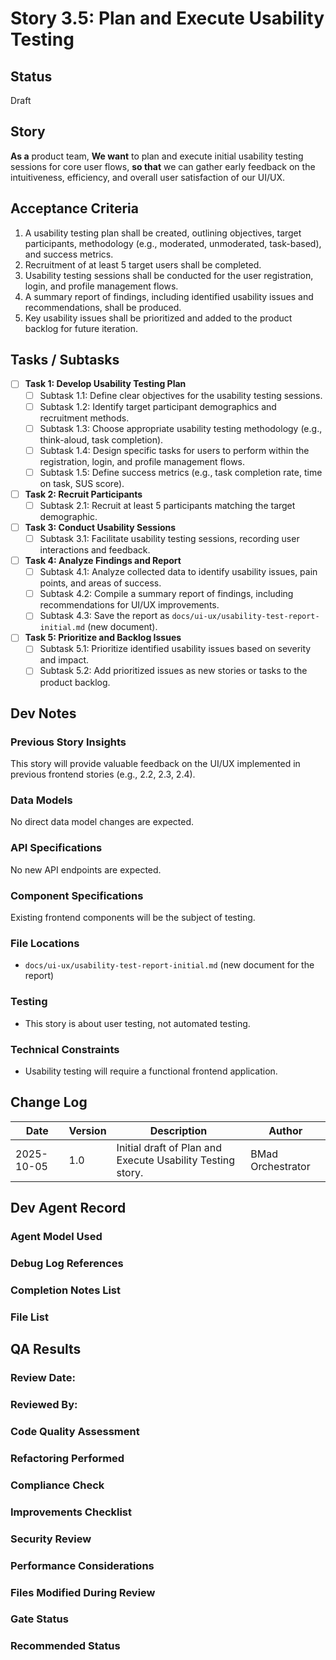 # Story 3.5: Plan and Execute Usability Testing

## Status
Draft

## Story
**As a** product team,
**We want** to plan and execute initial usability testing sessions for core user flows,
**so that** we can gather early feedback on the intuitiveness, efficiency, and overall user satisfaction of our UI/UX.

## Acceptance Criteria
1.  A usability testing plan shall be created, outlining objectives, target participants, methodology (e.g., moderated, unmoderated, task-based), and success metrics.
2.  Recruitment of at least 5 target users shall be completed.
3.  Usability testing sessions shall be conducted for the user registration, login, and profile management flows.
4.  A summary report of findings, including identified usability issues and recommendations, shall be produced.
5.  Key usability issues shall be prioritized and added to the product backlog for future iteration.

## Tasks / Subtasks
- [ ] **Task 1: Develop Usability Testing Plan**
  - [ ] Subtask 1.1: Define clear objectives for the usability testing sessions.
  - [ ] Subtask 1.2: Identify target participant demographics and recruitment methods.
  - [ ] Subtask 1.3: Choose appropriate usability testing methodology (e.g., think-aloud, task completion).
  - [ ] Subtask 1.4: Design specific tasks for users to perform within the registration, login, and profile management flows.
  - [ ] Subtask 1.5: Define success metrics (e.g., task completion rate, time on task, SUS score).
- [ ] **Task 2: Recruit Participants**
  - [ ] Subtask 2.1: Recruit at least 5 participants matching the target demographic.
- [ ] **Task 3: Conduct Usability Sessions**
  - [ ] Subtask 3.1: Facilitate usability testing sessions, recording user interactions and feedback.
- [ ] **Task 4: Analyze Findings and Report**
  - [ ] Subtask 4.1: Analyze collected data to identify usability issues, pain points, and areas of success.
  - [ ] Subtask 4.2: Compile a summary report of findings, including recommendations for UI/UX improvements.
  - [ ] Subtask 4.3: Save the report as `docs/ui-ux/usability-test-report-initial.md` (new document).
- [ ] **Task 5: Prioritize and Backlog Issues**
  - [ ] Subtask 5.1: Prioritize identified usability issues based on severity and impact.
  - [ ] Subtask 5.2: Add prioritized issues as new stories or tasks to the product backlog.

## Dev Notes

### Previous Story Insights
This story will provide valuable feedback on the UI/UX implemented in previous frontend stories (e.g., 2.2, 2.3, 2.4).

### Data Models
No direct data model changes are expected.

### API Specifications
No new API endpoints are expected.

### Component Specifications
Existing frontend components will be the subject of testing.

### File Locations
- `docs/ui-ux/usability-test-report-initial.md` (new document for the report)

### Testing
- This story is about user testing, not automated testing.

### Technical Constraints
- Usability testing will require a functional frontend application.

## Change Log
| Date | Version | Description | Author |
|---|---|---|---|
| 2025-10-05 | 1.0 | Initial draft of Plan and Execute Usability Testing story. | BMad Orchestrator |

## Dev Agent Record
### Agent Model Used
### Debug Log References
### Completion Notes List
### File List

## QA Results

### Review Date:

### Reviewed By:

### Code Quality Assessment

### Refactoring Performed

### Compliance Check

### Improvements Checklist

### Security Review

### Performance Considerations

### Files Modified During Review

### Gate Status

### Recommended Status
